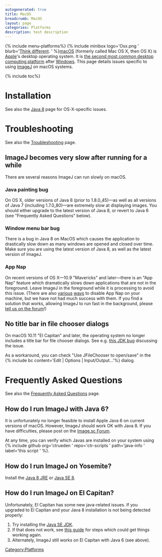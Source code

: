 ```yaml
---
autogenerated: true
title: MacOS
breadcrumb: MacOS
layout: page
categories: Platforms
description: test description
---
```


{% include menu-platforms%}
{% include minibox logo='Osx.png ' blurb='[Think different](wikipedia_Think_different "wikilink"). ' %}[macOS](wikipedia_macOS "wikilink") (formerly called Mac OS X, then OS X) is [Apple](wikipedia_Apple_Inc. "wikilink")'s desktop operating system. It is [the second most common desktop computing platform](https://www.netmarketshare.com/operating-system-market-share.aspx) after [Windows](Windows "wikilink"). This page details issues specific to using [ImageJ](ImageJ "wikilink") on macOS systems.

{% include toc%}


# Installation

See also the [Java 8](Java_8 "wikilink") page for OS-X-specific issues.

# Troubleshooting

See also the [Troubleshooting](Troubleshooting "wikilink") page.

## ImageJ becomes very slow after running for a while

There are several reasons ImageJ can run slowly on macOS.

### Java painting bug

On OS X, older versions of Java 8 (prior to 1.8.0\_45)—as well as all versions of Java 7 (including 1.7.0\_80)—are extremely slow at displaying images. You should either upgrade to the latest version of Java 8, or revert to Java 6 (see "Frequently Asked Questions" below).

### Window menu bar bug

There is a bug in Java 8 on MacOS which causes the application to drastically slow down as many windows are opened and closed over time. Make sure you are using the latest version of Java 8, as well as the latest version of ImageJ.

### App Nap

On recent versions of OS X—10.9 "Mavericks" and later—there is an "App Nap" feature which dramatically slows down applications that are not in the foreground. Leave ImageJ in the foreground while it is processing to avoid this issue. (There are also [various](http://osxdaily.com/2014/05/13/disable-app-nap-mac-os-x/) [ways](http://www.cultofmac.com/274396/disable-app-nap-specific-apps-os-x-tips/) to disable App Nap on your machine, but we have not had much success with them. If you find a solution that works, allowing ImageJ to run fast in the background, please [tell us on the forum](http://forum.imagej.net/)\!)

## No title bar in file chooser dialogs

On macOS 10.11 "El Capitan" and later, the operating system no longer includes a title bar for file chooser dialogs. See e.g. [this JDK bug](https://bugs.openjdk.java.net/browse/JDK-8136427) discussing the issue.

As a workaround, you can check "Use JFileChooser to open/save" in the {% include bc content='Edit | Options | Input/Output...'%} dialog.

# Frequently Asked Questions

See also the [Frequently Asked Questions](Frequently_Asked_Questions "wikilink") page.

## How do I run ImageJ with Java 6?

It is unfortunately no longer feasible to install Apple Java 6 on current versions of macOS. However, ImageJ should work OK with Java 8. If you have difficulties, please post on the [Image.sc Forum](https://forum.image.sc/).

At any time, you can verify which Javas are installed on your system using {% include github org='ctrueden ' repo='ctr-scripts ' path='java-info ' label='this script ' %}.

## How do I run ImageJ on Yosemite?

Install the [Java 8 JRE](http://java.com/) or [Java SE 8](http://www.oracle.com/technetwork/java/javase/downloads/).

## How do I run ImageJ on El Capitan?

Unfortunately, El Capitan has some new java-related issues. If you upgraded to El Capitan and your Java 8 installation is not being detected properly:

1.  Try installing the [Java SE JDK](http://www.oracle.com/technetwork/java/javase/downloads/index.html).
2.  If that does not work, see [this guide](https://oliverdowling.com.au/2015/10/09/oracles-jre-8-on-mac-os-x-el-capitan/) for steps which could get things working again.
3.  Alternately, ImageJ still works on El Capitan with Java 6 (see above).

[Category:Platforms](Category_Platforms "wikilink")
